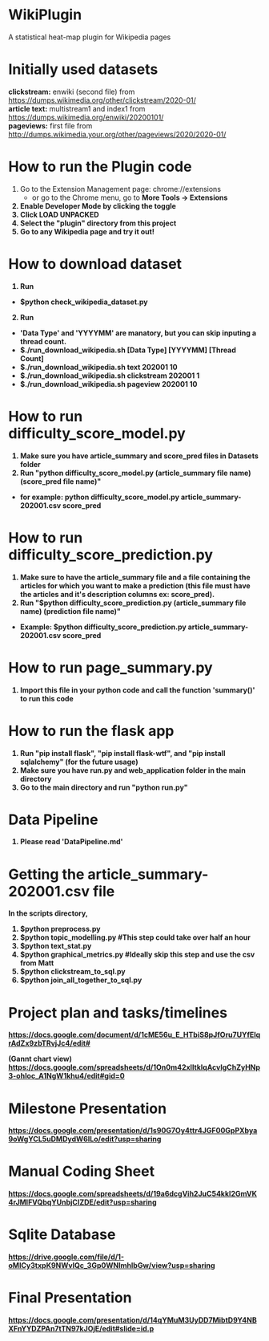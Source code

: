 # WikiPlugin
A statistical heat-map plugin for Wikipedia pages

# Initially used datasets
<b>clickstream:</b> enwiki (second file) from https://dumps.wikimedia.org/other/clickstream/2020-01/ <br>
<b>article text:</b> multistream1 and index1 from https://dumps.wikimedia.org/enwiki/20200101/ <br>
<b>pageviews:</b> first file from http://dumps.wikimedia.your.org/other/pageviews/2020/2020-01/ <br>

# How to run the Plugin code
1. Go to the Extension Management page: chrome://extensions
	- or go to the Chrome menu, go to <b>More Tools<b> -> <b>Extensions<b> <br>
2. Enable Developer Mode by clicking the toggle <br>
3. Click <b>LOAD UNPACKED<b> <br>
4. Select the "plugin" directory from this project <br>
5. Go to any Wikipedia page and try it out! <br>

# How to download dataset 
1. Run 
- $python check_wikipedia_dataset.py
2. Run
- 'Data Type' and 'YYYYMM' are manatory, but you can skip inputing a thread count.
- $./run_download_wikipedia.sh [Data Type] [YYYYMM] [Thread Count]
- $./run_download_wikipedia.sh text 202001 10
- $./run_download_wikipedia.sh clickstream 202001 1
- $./run_download_wikipedia.sh pageview 202001 10

# How to run difficulty_score_model.py
1. Make sure you have article_summary and score_pred files in Datasets folder
2. Run "python difficulty_score_model.py (article_summary file name) (score_pred file name)"
- for example: python difficulty_score_model.py article_summary-202001.csv score_pred

# How to run difficulty_score_prediction.py
1. Make sure to have the article_summary file and a file containing the articles for which you want to make a prediction (this file must have the articles and it's description columns ex: score_pred).
2. Run "$python difficulty_score_prediction.py (article_summary file name) (prediction file name)"
- Example: $python difficulty_score_prediction.py article_summary-202001.csv score_pred

# How to run page_summary.py
1. Import this file in your python code and call the function 'summary()' to run this code

# How to run the flask app
1. Run "pip install flask", "pip install flask-wtf", and "pip install sqlalchemy" (for the future usage)
2. Make sure you have run.py and web_application folder in the main directory
2. Go to the main directory and run "python run.py"

# Data Pipeline
1. Please read 'DataPipeline.md'


# Getting the article_summary-202001.csv file
In the scripts directory,
1. $python preprocess.py
2. $python topic_modelling.py #This step could take over half an hour
3. $python text_stat.py
4. $python graphical_metrics.py #Ideally skip this step and use the csv from Matt
5. $python clickstream_to_sql.py
6. $python join_all_together_to_sql.py


# Project plan and tasks/timelines
https://docs.google.com/document/d/1cME56u_E_HTbiS8pJfOru7UYfElqrAdZx9zbTRvjJc4/edit#

(Gannt chart view) https://docs.google.com/spreadsheets/d/1On0m42xIltklqAcvlgChZyHNp3-ohIoc_A1NgW1khu4/edit#gid=0

# Milestone Presentation
https://docs.google.com/presentation/d/1s90G7Oy4ttr4JGF00GpPXbya9oWgYCL5uDMDydW6ILo/edit?usp=sharing

# Manual Coding Sheet
https://docs.google.com/spreadsheets/d/19a6dcgVih2JuC54kkl2GmVK4rJMlFVQbqYUnbjCIZDE/edit?usp=sharing
	
# Sqlite Database
https://drive.google.com/file/d/1-oMlCy3txpK9NWvlQc_3Gp0WNImhlbGw/view?usp=sharing

# Final Presentation
https://docs.google.com/presentation/d/14qYMuM3UyDD7MibtD9Y4NBXFnYYDZPAn7tTN97kJOjE/edit#slide=id.p
	    	